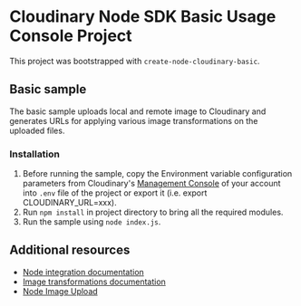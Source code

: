 # Cloudinary Node SDK Basic Usage Console Project #

This project was bootstrapped with `create-node-cloudinary-basic`.

## Basic sample ##

The basic sample uploads local and remote image to Cloudinary and generates URLs for applying various image transformations on the uploaded files.

### Installation

1. Before running the sample, copy the Environment variable configuration parameters from Cloudinary's [Management Console](https://cloudinary.com/console) of your account into `.env` file of the project or export it (i.e. export CLOUDINARY_URL=xxx).
2. Run `npm install` in project directory to bring all the required modules. 
3. Run the sample using `node index.js`.


## Additional resources ##

* [Node integration documentation](http://cloudinary.com/documentation/node_integration)
* [Image transformations documentation](http://cloudinary.com/documentation/node_image_manipulation)
* [Node Image Upload](http://cloudinary.com/documentation/node_image_upload)
